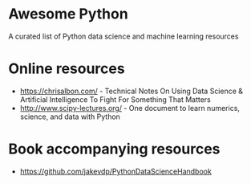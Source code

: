 # Awesome Python
A curated list of Python data science and machine learning resources

# Online resources
* https://chrisalbon.com/ - Technical Notes On Using Data Science & Artificial Intelligence To Fight For Something That Matters
* http://www.scipy-lectures.org/ - One document to learn numerics, science, and data with Python

# Book accompanying resources
* https://github.com/jakevdp/PythonDataScienceHandbook
